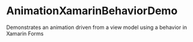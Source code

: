 # AnimationXamarinBehaviorDemo
Demonstrates an animation driven from a view model using a behavior in Xamarin Forms
